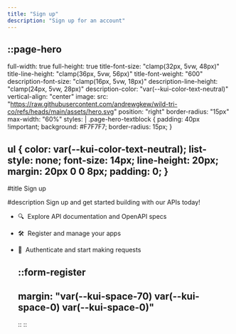 ```yaml
---
title: "Sign up"
description: "Sign up for an account"
---
```


::page-hero
---
full-width: true
full-height: true
title-font-size: "clamp(32px, 5vw, 48px)"
title-line-height: "clamp(36px, 5vw, 56px)"
title-font-weight: "600"
description-font-size: "clamp(16px, 5vw, 18px)"
description-line-height: "clamp(24px, 5vw, 28px)"
description-color: "var(--kui-color-text-neutral)"
vertical-align: "center"
image:
  src: "https://raw.githubusercontent.com/andrewgkew/wild-tri-co/refs/heads/main/assets/hero.svg"
  position: "right"
  border-radius: "15px"
  max-width: "60%"
styles: |
  .page-hero-textblock {
    padding: 40px !important;
    background: #F7F7F7;
    border-radius: 15px;
  }

  ul {
    color: var(--kui-color-text-neutral);
    list-style: none;
    font-size: 14px;
    line-height: 20px;
    margin: 20px 0 0 8px;
    padding: 0;
  }
---
#title
Sign up

#description
Sign up and get started building with our APIs&nbsp;today!

- 🔍 &nbsp;Explore API documentation and OpenAPI specs
- 🛠️ &nbsp;Register and manage your apps
- 🔐 &nbsp;Authenticate and start making requests

  ::form-register
  ---
  margin: "var(--kui-space-70) var(--kui-space-0) var(--kui-space-0)"
  ---
  ::
::
